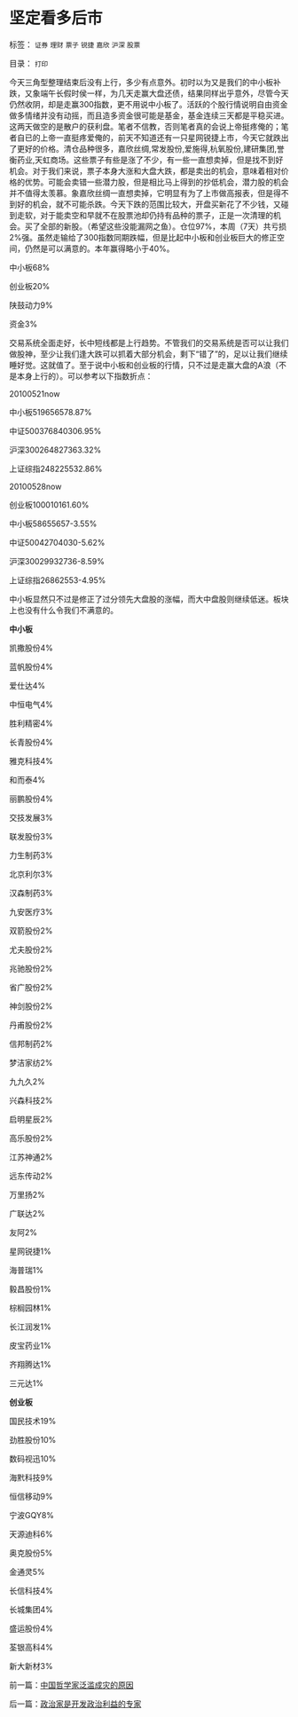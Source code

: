 # 坚定看多后市

标签： `证券` `理财` `票子` `锐捷` `嘉欣` `沪深` `股票` 

目录： `打印`

今天三角型整理结束后没有上行，多少有点意外。初时以为又是我们的中小板补跌，又象端午长假时侯一样，为几天走赢大盘还债，结果同样出乎意外，尽管今天仍然收阴，却是走赢300指数，更不用说中小板了。活跃的个股行情说明自由资金做多情绪并没有动摇，而且造多资金很可能是基金，基金连续三天都是平稳买进。这两天做空的是散户的获利盘。笔者不信教，否则笔者真的会说上帝挺疼俺的；笔者自已的上帝一直挺疼爱俺的，前天不知道还有一只星网锐捷上市，今天它就跌出了更好的价格。清仓品种很多，嘉欣丝绸,常发股份,爱施得,杭氧股份,建研集团,誉衡药业,天虹商场。这些票子有些是涨了不少，有一些一直想卖掉，但是找不到好机会。对于我们来说，票子本身大涨和大盘大跌，都是卖出的机会，意味着相对价格的优势。可能会卖错一些潜力股，但是相比马上得到的抄低机会，潜力股的机会并不值得太羡慕。象嘉欣丝绸一直想卖掉，它明显有为了上市做高报表，但是得不到好的机会，就不可能杀跌。今天下跌的范围比较大，开盘买新花了不少钱，又碰到走软，对于能卖空和早就不在股票池却仍持有品种的票子，正是一次清理的机会。买了全部的新股。（希望这些没能漏网之鱼）。仓位97%，本周（7天）共亏损2%强。虽然走输给了300指数同期跌幅，但是比起中小板和创业板巨大的修正空间，仍然是可以满意的。本年赢得略小于40%。

中小板68%

创业板20%

陕鼓动力9%

资金3%



交易系统全面走好，长中短线都是上行趋势。不管我们的交易系统是否可以让我们做股神，至少让我们逢大跌可以抓着大部分机会，剩下“错了”的，足以让我们继续睡好觉。这就值了。至于说中小板和创业板的行情，只不过是走赢大盘的A浪（不是本身上行的）。可以参考以下指数折点：

20100521now

中小板519656578.87%

中证500376840306.95%

沪深300264827363.32%

上证综指248225532.86%

20100528now

创业板100010161.60%

中小板58655657-3.55%

中证50042704030-5.62%

沪深30029932736-8.59%

上证综指26862553-4.95%



中小板显然只不过是修正了过分领先大盘股的涨幅，而大中盘股则继续低迷。板块上也没有什么令我们不满意的。

**中小板**

凯撒股份4%

蓝帆股份4%

爱仕达4%

中恒电气4%

胜利精密4%

长青股份4%

雅克科技4%

和而泰4%

丽鹏股份4%

交技发展3%

联发股份3%

力生制药3%

北京利尔3%

汉森制药3%

九安医疗3%

双箭股份2%

尤夫股份2%

兆驰股份2%

省广股份2%

神剑股份2%

丹甫股份2%

信邦制药2%

梦洁家纺2%

九九久2%

兴森科技2%

启明星辰2%

高乐股份2%

江苏神通2%

远东传动2%

万里扬2%

广联达2%

友阿2%

星网锐捷1%

海普瑞1%

毅昌股份1%

棕榈园林1%

长江润发1%

皮宝药业1%

齐翔腾达1%

三元达1%



**创业板**

国民技术19%

劲胜股份10%

数码视迅10%

海黓科技9%

恒信移动9%

宁波GQY8%

天源迪科6%

奥克股份5%

金通灵5%

长信科技4%

长城集团4%

盛运股份4%

荃银高科4%

新大新材3%



前一篇：[中国哲学家泛滥成灾的原因](../../../2010/6/24/中国哲学家泛滥成灾的原因.md)

后一篇：[政治家是开发政治利益的专家](../../../2010/6/25/政治家是开发政治利益的专家.md)